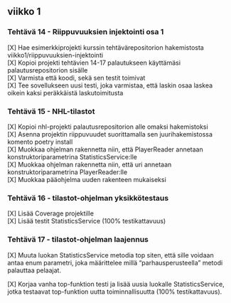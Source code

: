 ## viikko 1

### Tehtävä 14 - Riippuvuuksien injektointi osa 1
[X] Hae esimerkkiprojekti kurssin tehtävärepositorion hakemistosta viikko1/riippuvuuksien-injektointi                  
[X] Kopioi projekti tehtävien 14-17 palautukseen käyttämäsi palautusrepositorion sisälle                 
[X] Varmista että koodi, sekä sen testit toimivat             
[X] Tee sovellukseen uusi testi, joka varmistaa, että laskin osaa laskea oikein kaksi peräkkäistä laskutoimitusta                 

### Tehtävä 15 - NHL-tilastot
[X] Kopioi nhl-projekti palautusrepositorion alle omaksi hakemistoksi          
[X] Asenna projektin riippuvuudet suorittamalla sen juurihakemistossa komento poetry install                 
[X] Muokkaa ohjelman rakennetta niin, että PlayerReader annetaan konstruktoriparametrina StatisticsService:lle           
[X] Muokkaa ohjelman rakennetta niin, että uri annetaan konstruktoriparametrina PlayerReader:lle             
[X] Muokkaa pääohjelma uuden rakenteen mukaiseksi      

### Tehtävä 16 - tilastot-ohjelman yksikkötestaus
[X] Lisää Coverage projektille           
[X] Lisää testit StatisticsService (100% testikattavuus) 

### Tehtävä 17 - tilastot-ohjelman laajennus
[X] Muuta luokan StatisticsService metodia top siten, että sille voidaan antaa enum parametri, joka määrittelee millä “parhausperusteella” metodi palauttaa pelaajat.

[X] Korjaa vanha top-funktion testi ja lisää uusia luokalle StatisticsService, jotka testaavat top-funktion uutta toiminnallisuutta (100% testikattavuus).